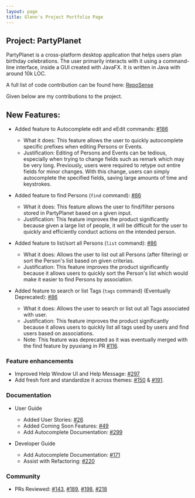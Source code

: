 ```yaml
---
layout: page
title: Glenn's Project Portfolio Page
---
```


## Project: PartyPlanet

PartyPlanet is a cross-platform desktop application that helps users plan birthday celebrations.
The user primarily interacts with it using a command-line interface, inside a GUI created with JavaFX.
It is written in Java with around 10k LOC.

A full list of code contribution can be found here:
[RepoSense](https://nus-cs2103-ay2021s2.github.io/tp-dashboard/?search=ellevy&breakdown=true)

Given below are my contributions to the project.

## New Features:

- Added feature to Autocomplete edit and eEdit commands: [\#186](https://github.com/AY2021S2-CS2103-W16-3/tp/pull/186)
  * What it does: This feature allows the user to quickly autocomplete specific prefixes when editing Persons or Events.
  * Justification: Editing of Persons and Events can be tedious, especially when trying to change fields such as remark which may be very long. Previously, users were required to retype out entire fields for minor changes. With this change, users can simply autocomplete the specified fields, saving large amounts of time and keystrokes.

- Added feature to find Persons (`find` command): [\#86](https://github.com/AY2021S2-CS2103-W16-3/tp/pull/86)
  * What it does: This feature allows the user to find/filter persons stored in PartyPlanet based on a given input.
  * Justification: This feature improves the product significantly because given a large list of people, it will be difficult for the user to quickly and efficiently conduct actions on the intended person.

- Added feature to list/sort all Persons (`list` command): [\#86](https://github.com/AY2021S2-CS2103-W16-3/tp/pull/86)
  * What it does: Allows the user to list out all Persons (after filtering) or sort the Person's list based on given criterias.
  * Justification: This feature improves the product significantly because it allows users to quickly sort the Person's list which would make it easier to find Persons by association.

- Added feature to search or list Tags (`tags` command) (Eventually Deprecated): [\#86](https://github.com/AY2021S2-CS2103-W16-3/tp/pull/86)
  * What it does: Allows the user to  search or list out all Tags associated with user.
  * Justification: This feature improves the product significantly because it allows users to quickly list all tags used by users and find users based on associations.
  * Note: This feature was deprecated as it was eventually merged with the find feature by pyuxiang in PR [\#116](https://github.com/AY2021S2-CS2103-W16-3/tp/pull/116).

### Feature enhancements

- Improved Help Window UI and Help Message: [\#297](https://github.com/AY2021S2-CS2103-W16-3/tp/pull/297)
- Add fresh font and standardize it across themes: [\#150](https://github.com/AY2021S2-CS2103-W16-3/tp/pull/150) & [\#191](https://github.com/AY2021S2-CS2103-W16-3/tp/pull/191).

### Documentation
* User Guide
  * Added User Stories: [\#26](https://github.com/AY2021S2-CS2103-W16-3/tp/pull/26)
  * Added Coming Soon Features: [\#49](https://github.com/AY2021S2-CS2103-W16-3/tp/pull/49)
  * Add Autocomplete Documentation: [\#299](https://github.com/AY2021S2-CS2103-W16-3/tp/pull/299)

* Developer Guide
  * Add Autocomplete Documentation: [\#171](https://github.com/AY2021S2-CS2103-W16-3/tp/pull/171)
  * Assist with Refactoring: [\#220](https://github.com/AY2021S2-CS2103-W16-3/tp/pull/220)

### Community
* PRs Reviewed: [\#143](https://github.com/AY2021S2-CS2103-W16-3/tp/pull/143), [\#189](https://github.com/AY2021S2-CS2103-W16-3/tp/pull/189), [\#198](https://github.com/AY2021S2-CS2103-W16-3/tp/pull/198), [\#218](https://github.com/AY2021S2-CS2103-W16-3/tp/pull/218)
